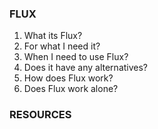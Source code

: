 ### FLUX


1. What its Flux?
2. For what I need it?
3. When I need to use Flux?
4. Does it have any alternatives?
5. How does Flux work?
6. Does Flux work alone?

### RESOURCES 


